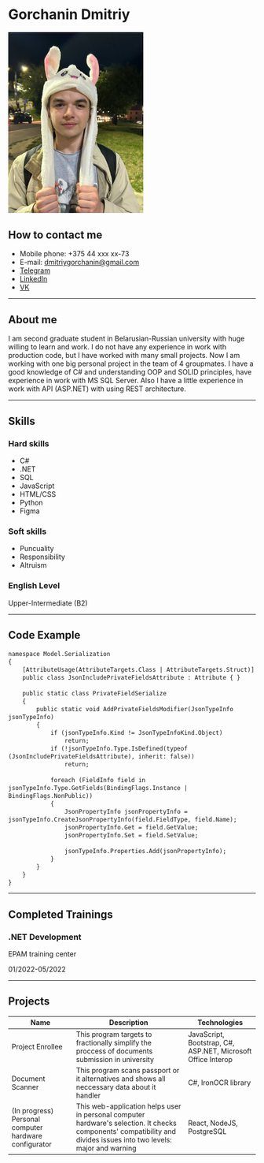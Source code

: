 # Gorchanin Dmitriy
<img src="image.png" alt="Photo" width="275"/>

## How to contact me
* Mobile phone: +375 44 xxx xx-73
* E-mail: dmitriygorchanin@gmail.com
* [Telegram](https://t.me/Gh0st_Fighter)
* [LinkedIn](https://www.linkedin.com/in/d-gorchanin/)
* [VK](https://vk.com/d.gorchanin)
***
## About me
I am second graduate student in Belarusian-Russian university with huge willing to learn and work. I do not have any experience in work with production code, but I have worked with many small projects. Now I am working with one big personal project in the team of 4 groupmates. I have a good knowledge of C# and understanding OOP and SOLID principles, have experience in work with MS SQL Server. Also I have a little experience in work with API (ASP.NET) with using REST architecture.
***
## Skills
### Hard skills
* C#
* .NET
* SQL
* JavaScript
* HTML/CSS
* Python
* Figma
### Soft skills
* Puncuality
* Responsibility
* Altruism
### English Level
Upper-Intermediate (B2)
***
## Code Example

    namespace Model.Serialization
    {
        [AttributeUsage(AttributeTargets.Class | AttributeTargets.Struct)]
        public class JsonIncludePrivateFieldsAttribute : Attribute { }

        public static class PrivateFieldSerialize
        {
            public static void AddPrivateFieldsModifier(JsonTypeInfo jsonTypeInfo)
            {
                if (jsonTypeInfo.Kind != JsonTypeInfoKind.Object)
                    return;
                if (!jsonTypeInfo.Type.IsDefined(typeof (JsonIncludePrivateFieldsAttribute), inherit: false))
                    return;

                foreach (FieldInfo field in jsonTypeInfo.Type.GetFields(BindingFlags.Instance | BindingFlags.NonPublic))
                {
                    JsonPropertyInfo jsonPropertyInfo = jsonTypeInfo.CreateJsonPropertyInfo(field.FieldType, field.Name);
                    jsonPropertyInfo.Get = field.GetValue;
                    jsonPropertyInfo.Set = field.SetValue;

                    jsonTypeInfo.Properties.Add(jsonPropertyInfo);
                }
            }
        }
    }
***
## Completed Trainings
### .NET Development
EPAM training center 

01/2022-05/2022
***
## Projects
| Name | Description | Technologies |
|------|-------------|-------------------|
|Project Enrollee|This program targets to fractionally simplify the proccess of documents submission in university|JavaScript, Bootstrap, C#, ASP.NET, Microsoft Office Interop|
|Document Scanner|This program scans passport or it alternatives and shows all neccessary data about it handler| C#, IronOCR library|
|(In progress) Personal computer hardware configurator|This web-application helps user in personal computer hardware's selection. It checks components' compatibility and divides issues into two levels: major and warning|React, NodeJS, PostgreSQL|